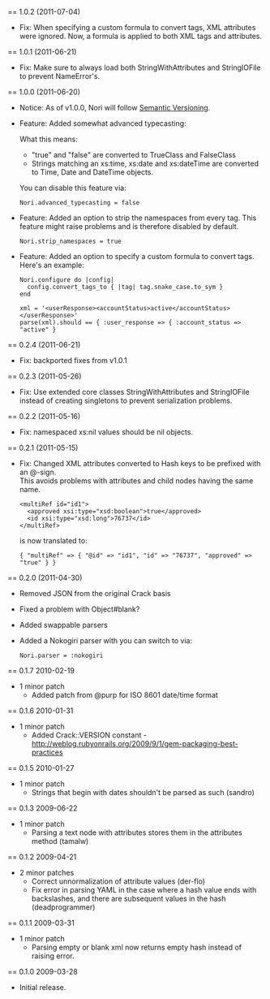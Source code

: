 == 1.0.2 (2011-07-04)

* Fix: When specifying a custom formula to convert tags, XML attributes were ignored.
  Now, a formula is applied to both XML tags and attributes.

== 1.0.1 (2011-06-21)

* Fix: Make sure to always load both StringWithAttributes and StringIOFile
  to prevent NameError's.

== 1.0.0 (2011-06-20)

* Notice: As of v1.0.0, Nori will follow [Semantic Versioning](http://semver.org).

* Feature: Added somewhat advanced typecasting:

  What this means:

  * "true" and "false" are converted to TrueClass and FalseClass
  * Strings matching an xs:time, xs:date and xs:dateTime are converted
    to Time, Date and DateTime objects.

  You can disable this feature via:

      Nori.advanced_typecasting = false

* Feature: Added an option to strip the namespaces from every tag.
  This feature might raise problems and is therefore disabled by default.

      Nori.strip_namespaces = true

* Feature: Added an option to specify a custom formula to convert tags.
  Here's an example:

      Nori.configure do |config|
        config.convert_tags_to { |tag| tag.snake_case.to_sym }
      end

      xml = '<userResponse><accountStatus>active</accountStatus></userResponse>'
      parse(xml).should == { :user_response => { :account_status => "active" }

== 0.2.4 (2011-06-21)

* Fix: backported fixes from v1.0.1

== 0.2.3 (2011-05-26)

* Fix: Use extended core classes StringWithAttributes and StringIOFile instead of
  creating singletons to prevent serialization problems.

== 0.2.2 (2011-05-16)

* Fix: namespaced xs:nil values should be nil objects.

== 0.2.1 (2011-05-15)

* Fix: Changed XML attributes converted to Hash keys to be prefixed with an @-sign.  
  This avoids problems with attributes and child nodes having the same name.

      <multiRef id="id1">
        <approved xsi:type="xsd:boolean">true</approved>
        <id xsi:type="xsd:long">76737</id>
      </multiRef>

  is now translated to:

      { "multiRef" => { "@id" => "id1", "id" => "76737", "approved" => "true" } }

== 0.2.0 (2011-04-30)

* Removed JSON from the original Crack basis
* Fixed a problem with Object#blank?
* Added swappable parsers
* Added a Nokogiri parser with you can switch to via:

      Nori.parser = :nokogiri

== 0.1.7 2010-02-19
* 1 minor patch
  * Added patch from @purp for ISO 8601 date/time format

== 0.1.6 2010-01-31
* 1 minor patch
  * Added Crack::VERSION constant - http://weblog.rubyonrails.org/2009/9/1/gem-packaging-best-practices

== 0.1.5 2010-01-27
* 1 minor patch
  * Strings that begin with dates shouldn't be parsed as such (sandro)

== 0.1.3 2009-06-22
* 1 minor patch
  * Parsing a text node with attributes stores them in the attributes method (tamalw)

== 0.1.2 2009-04-21
* 2 minor patches
  * Correct unnormalization of attribute values (der-flo)
  * Fix error in parsing YAML in the case where a hash value ends with backslashes, and there are subsequent values in the hash (deadprogrammer)

== 0.1.1 2009-03-31
* 1 minor patch
  * Parsing empty or blank xml now returns empty hash instead of raising error.

== 0.1.0 2009-03-28
* Initial release.
